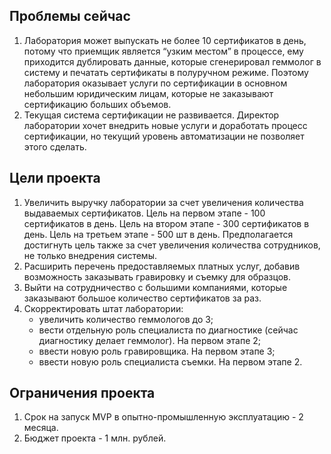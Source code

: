 ## Проблемы сейчас

1. Лаборатория может выпускать не более 10 сертификатов в день, потому что приемщик является “узким местом” в процессе, ему приходится дублировать данные, которые сгенерировал геммолог в систему и печатать сертификаты в полуручном режиме. Поэтому лаборатория оказывает услуги по сертификации в основном небольшим юридическим лицам, которые не заказывают сертификацию больших объемов.
2. Текущая система сертификации не развивается. Директор лаборатории хочет внедрить новые услуги и доработать процесс сертификации, но текущий уровень автоматизации не позволяет этого сделать.

## Цели проекта

1. Увеличить выручку лаборатории за счет увеличения количества выдаваемых сертификатов. Цель на первом этапе - 100 сертификатов в день. Цель на втором этапе - 300 сертификатов в день. Цель на третьем этапе -  500 шт в день. Предполагается достигнуть цель также за счет увеличения количества сотрудников, не только внедрения системы.
2. Расширить перечень предоставляемых платных услуг, добавив возможность заказывать гравировку и съемку для образцов.
3. Выйти на сотрудничество с большими компаниями, которые заказывают большое количество сертификатов за раз.
4. Скорректировать штат лаборатории:
    - увеличить количество геммологов до 3;
    - вести отдельную роль специалиста по диагностике (сейчас диагностику делает геммолог). На первом этапе 2; 
    - ввести новую роль гравировщика. На первом этапе 3;
    - ввести новую роль специалиста съемки. На первом этапе 2.

## Ограничения проекта

1. Срок на запуск MVP в опытно-промышленную эксплуатацию - 2 месяца.
2. Бюджет проекта - 1 млн. рублей.